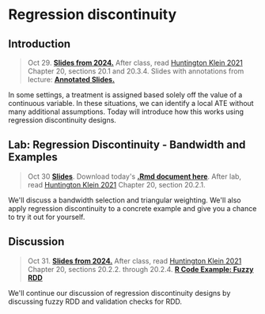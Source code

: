 
# Regression discontinuity


## Introduction

> Oct 29. [**Slides from 2024.**](assets/slides/rdd_intro.pdf) After class, read [Huntington Klein 2021](https://theeffectbook.net/ch-RegressionDiscontinuity.html) Chapter 20, sections 20.1 and 20.3.4. Slides with annotations from lecture: [**Annotated Slides.**](assets/slides/rdd_intro_annotated.pdf)

In some settings, a treatment is assigned based solely off the value of a continuous variable. In these situations, we can identify a local ATE without many additional assumptions. Today will introduce how this works using regression discontinuity designs. 

## Lab: Regression Discontinuity - Bandwidth and Examples

> Oct 30 [**Slides**](assets/discussions/rdd_lab_slides.pdf). Download today's [**.Rmd document here**](assets/discussions/rdd_lab.Rmd). After lab, read [Huntington Klein 2021](https://theeffectbook.net/ch-RegressionDiscontinuity.html) Chapter 20, section 20.2.1.

We'll discuss a bandwidth selection and triangular weighting. We'll also apply regression discontinuity to a concrete example and give you a chance to try it out for yourself.

## Discussion

> Oct 31. [**Slides from 2024.**](assets/slides/rdd_extensions.pdf) After class, read [Huntington Klein 2021](https://theeffectbook.net/ch-RegressionDiscontinuity.html) Chapter 20, sections 20.2.2. through 20.2.4. [**R Code Example: Fuzzy RDD**](assets/data/fuzzy_example.R)

We'll continue our discussion of regression discontinuity designs by discussing fuzzy RDD and validation checks for RDD.
